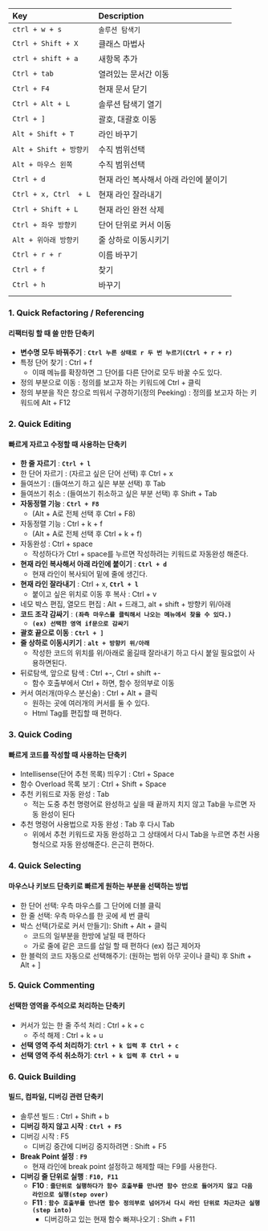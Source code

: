 
|Key|Description|
|:---|:---|
|`ctrl + w + s`|`솔루션 탐색기`|
|`Ctrl + Shift + X`|클래스 마법사|
|`ctrl + shift + a`|새항목 추가|
|`Ctrl + tab`|열려있는 문서간 이동|
|`Ctrl + F4`|현재 문서 닫기|
|`Ctrl + Alt + L`|솔루션 탐색기 열기|
|`Ctrl + ]`|괄호, 대괄호 이동|
|`Alt + Shift + T`|라인 바꾸기|
|`Alt + Shift + 방향키`|수직 범위선택|
|`Alt + 마우스 왼쪽`|수직 범위선택|
|`Ctrl + d`|현재 라인 복사해서 아래 라인에 붙이기|
|`Ctrl + x, Ctrl  + L`|현재 라인 잘라내기|
|`Ctrl + Shift + L`|현재 라인 완전 삭제|
|`Ctrl + 좌우 방향키`|단어 단위로 커서 이동|
|`Alt + 위아래 방향키`|줄 상하로 이동시키기|
|`Ctrl + r + r`|이름 바꾸기|
|`Ctrl + f `|찾기|
|`Ctrl + h`|바꾸기|
|||

### 1. Quick Refactoring / Referencing
#### 리팩터링 할 때 쓸 만한 단축키
- **변수명 모두 바꿔주기** : **`Ctrl 누른 상태로 r 두 번 누르기(Ctrl + r + r)`**
- 특정 단어 찾기 : Ctrl + f
  - 이때 메뉴를 확장하면 그 단어를 다른 단어로 모두 바꿀 수도 있다.
- 정의 부분으로 이동 : 정의를 보고자 하는 키워드에 Ctrl + 클릭
- 정의 부분을 작은 창으로 띄워서 구경하기(정의 Peeking) : 정의를 보고자 하는 키워드에 Alt + F12

### 2. Quick Editing
#### 빠르게 자르고 수정할 때 사용하는 단축키

- **한 줄 자르기** : **`Ctrl + l`**
- 한 단어 자르기 : (자르고 싶은 단어 선택) 후 Ctrl + x
- 들여쓰기 : (들여쓰기 하고 싶은 부분 선택) 후 Tab
- 들여쓰기 취소 : (들여쓰기 취소하고 싶은 부분 선택) 후 Shift + Tab
- **자동정렬 기능** : **`Ctrl + F8`**
  - (Alt + A로 전체 선택 후 Ctrl + F8)
- 자동정렬 기능 : Ctrl + k + f
  - (Alt + A로 전체 선택 후 Ctrl + k + f)
- 자동완성 : Ctrl + space
  - 작성하다가 Ctrl + space를 누르면 작성하려는 키워드로 자동완성 해준다.
- **현재 라인 복사해서 아래 라인에 붙이기** : **`Ctrl + d`**
  - 현재 라인이 복사되어 밑에 줄에 생긴다.
- **현재 라인 잘라내기** : Ctrl + x, **`Ctrl + l`**
  - 붙이고 싶은 위치로 이동 후 복사 : Ctrl + v
- 네모 박스 편집, 열모드 편집 : Alt + 드래그, alt + shift + 방향키 위/아래
- **코드 조각 감싸기** : **`(좌측 마우스를 클릭해서 나오는 메뉴에서 찾을 수 있다.)`**
  - **`(ex) 선택한 영역 if문으로 감싸기`**
- **괄호 끝으로 이동** : **`Ctrl + ]`**
- **줄 상하로 이동시키기** : **`alt + 방향키 위/아래`**
  - 작성한 코드의 위치를 위/아래로 옮길때 잘라내기 하고 다시 붙일 필요없이 사용하면된다.
- 뒤로탐색, 앞으로 탐색 : Ctrl +-, Ctrl + shift +-
  - 함수 호출부에서 Ctrl + 하면, 함수 정의부로 이동
- 커서 여러개(마우스 분신술) : Ctrl + Alt + 클릭
  - 원하는 곳에 여러개의 커서를 둘 수 있다.
  - Html Tag를 편집할 때 편하다.

### 3. Quick Coding
#### 빠르게 코드를 작성할 때 사용하는 단축키

- Intellisense(단어 추천 목록) 띄우기 : Ctrl + Space
- 함수 Overload 목록 보기 : Ctrl + Shift + Space
- 추천 키워드로 자동 완성 : Tab
  - 적는 도중 추천 명령어로 완성하고 싶을 때 끝까지 치지 않고 Tab을 누르면 자동 완성이 된다
- 추천 명령어 사용법으로 자동 완성 : Tab 후 다시 Tab
  - 위에서 추천 키워드로 자동 완성하고 그 상태에서 다시 Tab을 누르면 추천 사용 형식으로 자동 완성해준다. 은근히 편하다.

### 4. Quick Selecting
#### 마우스나 키보드 단축키로 빠르게 원하는 부분을 선택하는 방법

- 한 단어 선택: 우측 마우스를 그 단어에 더블 클릭
- 한 줄 선택: 우측 마우스를 한 곳에 세 번 클릭
- 박스 선택(가로로 커서 만들기): Shift + Alt + 클릭
  - 코드의 일부분을 한방에 날릴 때 편하다
  - 가로 줄에 같은 코드를 삽일 할 때 편하다 (ex) 접근 제어자
- 한 블럭의 코드 자동으로 선택해주기: (원하는 범위 아무 곳이나 클릭) 후 Shift + Alt + ]

### 5. Quick Commenting
#### 선택한 영역을 주석으로 처리하는 단축키

- 커서가 있는 한 줄 주석 처리 : Ctrl + k + c
  - 주석 해제 : Ctrl + k + u
- **선택 영역 주석 처리하기**: **`Ctrl + k 입력 후 Ctrl + c`**
- **선택 영역 주석 취소하기**: **`Ctrl + k 입력 후 Ctrl + u`**

### 6. Quick Building
#### 빌드, 컴파일, 디버깅 관련 단축키

- 솔루션 빌드 : Ctrl + Shift + b
- **디버깅 하지 않고 시작** : **`Ctrl + F5`**
- 디버깅 시작 : F5
  - 디버깅 중간에 디버깅 중지하려면 : Shift + F5
- **Break Point 설정** : **`F9`**
  - 현재 라인에 break point 설정하고 해제할 때는 F9를 사용한다.
- **디버깅 줄 단위로 실행** : **`F10, F11`**
  - **F10** : **`줄단위로 실행하다가 함수 호출부를 만나면 함수 안으로 들어가지 않고 다음 라인으로 실행(step over)`**
  - **F11** : **`함수 호출부를 만나면 함수 정의부로 넘어가서 다시 라인 단위로 차근차근 실행(step into)`**
    - 디버깅하고 있는 현재 함수 빠져나오기 : Shift + F11






	
	
	
	
	
	











	 
	        
	
	
	 
	
	
	
	

